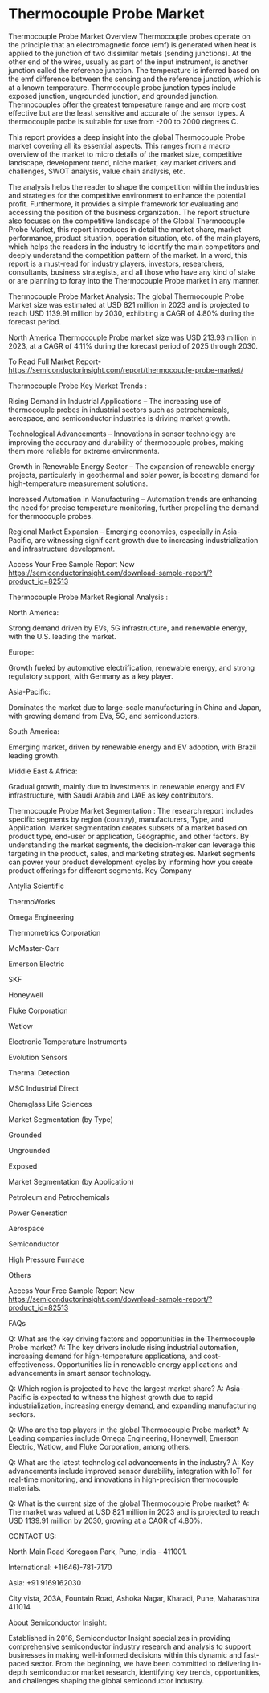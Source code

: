 <h1>Thermocouple Probe Market</h1>
Thermocouple Probe Market Overview
Thermocouple probes operate on the principle that an electromagnetic force (emf) is generated when heat is applied to the junction of two dissimilar metals (sending junctions). At the other end of the wires, usually as part of the input instrument, is another junction called the reference junction. The temperature is inferred based on the emf difference between the sensing and the reference junction, which is at a known temperature. Thermocouple probe junction types include exposed junction, ungrounded junction, and grounded junction. Thermocouples offer the greatest temperature range and are more cost effective but are the least sensitive and accurate of the sensor types. A thermocouple probe is suitable for use from -200 to 2000 degrees C.

This report provides a deep insight into the global Thermocouple Probe market covering all its essential aspects. This ranges from a macro overview of the market to micro details of the market size, competitive landscape, development trend, niche market, key market drivers and challenges, SWOT analysis, value chain analysis, etc.

The analysis helps the reader to shape the competition within the industries and strategies for the competitive environment to enhance the potential profit. Furthermore, it provides a simple framework for evaluating and accessing the position of the business organization. The report structure also focuses on the competitive landscape of the Global Thermocouple Probe Market, this report introduces in detail the market share, market performance, product situation, operation situation, etc. of the main players, which helps the readers in the industry to identify the main competitors and deeply understand the competition pattern of the market.
In a word, this report is a must-read for industry players, investors, researchers, consultants, business strategists, and all those who have any kind of stake or are planning to foray into the Thermocouple Probe market in any manner.

Thermocouple Probe Market Analysis:
The global Thermocouple Probe Market size was estimated at USD 821 million in 2023 and is projected to reach USD 1139.91 million by 2030, exhibiting a CAGR of 4.80% during the forecast period.

North America Thermocouple Probe market size was USD 213.93 million in 2023, at a CAGR of 4.11% during the forecast period of 2025 through 2030.


To Read Full Market Report-
https://semiconductorinsight.com/report/thermocouple-probe-market/

Thermocouple Probe Key Market Trends  :

Rising Demand in Industrial Applications – The increasing use of thermocouple probes in industrial sectors such as petrochemicals, aerospace, and semiconductor industries is driving market growth.

Technological Advancements – Innovations in sensor technology are improving the accuracy and durability of thermocouple probes, making them more reliable for extreme environments.

Growth in Renewable Energy Sector – The expansion of renewable energy projects, particularly in geothermal and solar power, is boosting demand for high-temperature measurement solutions.

Increased Automation in Manufacturing – Automation trends are enhancing the need for precise temperature monitoring, further propelling the demand for thermocouple probes.

Regional Market Expansion – Emerging economies, especially in Asia-Pacific, are witnessing significant growth due to increasing industrialization and infrastructure development.


Access Your Free Sample Report Now
https://semiconductorinsight.com/download-sample-report/?product_id=82513


Thermocouple Probe Market Regional Analysis :

North America:

Strong demand driven by EVs, 5G infrastructure, and renewable energy, with the U.S. leading the market.

Europe:

Growth fueled by automotive electrification, renewable energy, and strong regulatory support, with Germany as a key player.

Asia-Pacific:

Dominates the market due to large-scale manufacturing in China and Japan, with growing demand from EVs, 5G, and semiconductors.

South America:

Emerging market, driven by renewable energy and EV adoption, with Brazil leading growth.

Middle East & Africa:

Gradual growth, mainly due to investments in renewable energy and EV infrastructure, with Saudi Arabia and UAE as key contributors.

Thermocouple Probe Market Segmentation :
The research report includes specific segments by region (country), manufacturers, Type, and Application. Market segmentation creates subsets of a market based on product type, end-user or application, Geographic, and other factors. By understanding the market segments, the decision-maker can leverage this targeting in the product, sales, and marketing strategies. Market segments can power your product development cycles by informing how you create product offerings for different segments.
Key Company

Antylia Scientific

ThermoWorks

Omega Engineering

Thermometrics Corporation

McMaster-Carr

Emerson Electric

SKF

Honeywell

Fluke Corporation

Watlow

Electronic Temperature Instruments

Evolution Sensors

Thermal Detection

MSC Industrial Direct

Chemglass Life Sciences

Market Segmentation (by Type)

Grounded

Ungrounded

Exposed

Market Segmentation (by Application)

Petroleum and Petrochemicals

Power Generation

Aerospace

Semiconductor

High Pressure Furnace

Others


Access Your Free Sample Report Now
https://semiconductorinsight.com/download-sample-report/?product_id=82513


FAQs

Q: What are the key driving factors and opportunities in the Thermocouple Probe market?
A: The key drivers include rising industrial automation, increasing demand for high-temperature applications, and cost-effectiveness. Opportunities lie in renewable energy applications and advancements in smart sensor technology.


Q: Which region is projected to have the largest market share?
A: Asia-Pacific is expected to witness the highest growth due to rapid industrialization, increasing energy demand, and expanding manufacturing sectors.


Q: Who are the top players in the global Thermocouple Probe market?
A: Leading companies include Omega Engineering, Honeywell, Emerson Electric, Watlow, and Fluke Corporation, among others.


Q: What are the latest technological advancements in the industry?
A: Key advancements include improved sensor durability, integration with IoT for real-time monitoring, and innovations in high-precision thermocouple materials.


Q: What is the current size of the global Thermocouple Probe market?
A: The market was valued at USD 821 million in 2023 and is projected to reach USD 1139.91 million by 2030, growing at a CAGR of 4.80%.


CONTACT US:

North Main Road Koregaon Park, Pune, India - 411001.

International: +1(646)-781-7170

Asia: +91 9169162030


City vista, 203A, Fountain Road, Ashoka Nagar, Kharadi, Pune, Maharashtra 411014


About Semiconductor Insight:

Established in 2016, Semiconductor Insight specializes in providing comprehensive semiconductor industry research and analysis to support businesses in making well-informed decisions within this dynamic and fast-paced sector. From the beginning, we have been committed to delivering in-depth semiconductor market research, identifying key trends, opportunities, and challenges shaping the global semiconductor industry. 
